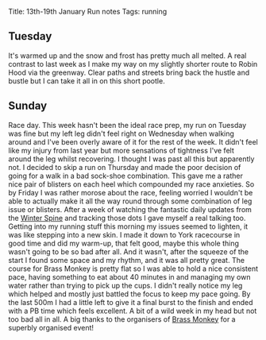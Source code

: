 Title: 13th-19th January Run notes
Tags: running

## Tuesday

It's warmed up and the snow and frost has pretty much all melted. A real contrast to last week as I make my way on
my slightly shorter route to Robin Hood via the greenway. Clear paths and streets bring back the hustle and bustle but 
I can take it all in on this short pootle.

## Sunday

Race day. This week hasn't been the ideal race prep, my run on Tuesday was fine but my left leg didn't feel right 
on Wednesday when walking around and I've been overly aware of it for the rest of the week. It didn't feel like my injury
from last year but more sensations of tightness I've felt around the leg whilst recovering. I thought I was past all this
but apparently not. I decided to skip a run on Thursday and made the poor decision of going for a walk in a bad sock-shoe
combination. This gave me a rather nice pair of blisters on each heel which compounded my race anxieties. So by Friday I 
was rather morose about the race, feeling worried I wouldn't be able to actually make it all the way round through some
combination of leg issue or blisters. 
After a week of watching the fantastic daily updates from the [Winter Spine](https://www.youtube.com/@SpineRace/videos) 
and tracking those dots I gave myself a real talking too. Getting into my running stuff this morning my issues seemed to 
lighten, it was like stepping into a new skin. I made it down to York racecourse in good time and did my warm-up, that felt
good, maybe this whole thing wasn't going to be so bad after all. And it wasn't, after the squeeze of the start I found
some space and my rhythm, and it was all pretty great. The course for Brass Monkey is pretty flat so I was able to hold
a nice consistent pace, having something to eat about 40 minutes in and managing my own water rather than trying to pick 
up the cups. I didn't really notice my leg which helped and mostly just battled the focus to keep my pace going. By the 
last 500m I had a little left to give it a final burst to the finish and ended with a PB time which feels excellent. A
bit of a wild week in my head but not too bad all in all. A big thanks to the organisers of [Brass Monkey](https://www.yorkknavesmireharriers.co.uk/brass-monkey/)
for a superbly organised event!
